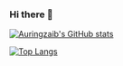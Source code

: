 ### Hi there 👋

<!--
**AuringzaibSabir/AuringzaibSabir** is a ✨ _special_ ✨ repository because its `README.md` (this file) appears on your GitHub profile.

Here are some ideas to get you started:

- 🔭 I’m currently working on ...
- 🌱 I’m currently learning ...
- 👯 I’m looking to collaborate on ...
- 🤔 I’m looking for help with ...
- 💬 Ask me about ...
- 📫 How to reach me: ...
- 😄 Pronouns: ...
- ⚡ Fun fact: ...
-->

[![Auringzaib's GitHub stats](https://github-readme-stats.vercel.app/api?username=auringzaibsabir&hide=stars,issues,contribs&theme=tokyonight)](https://github.com/AuringzaibSabir/)

[![Top Langs](https://github-readme-stats.vercel.app/api/top-langs/?username=auringzaibsabir&langs_count=2)](https://github.com/AuringzaibSabir)

